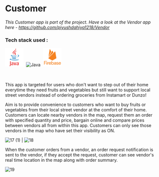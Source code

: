 # Customer
*This Customer app is part of the project. Have a look at the Vendor app here - https://github.com/piyushdahiya1218/Vendor*

### Tech stack used :
<div>
<img src="https://github.com/devicons/devicon/blob/master/icons/java/java-original-wordmark.svg" title="Java" alt="Java" width="60" height="60"/>&nbsp;
<img src="https://cdn.iconscout.com/icon/free/png-256/free-xml-file-2330558-1950399.png" title="Java" alt="Java" width="60" height="60"/>&nbsp;
<img src="https://github.com/devicons/devicon/blob/master/icons/firebase/firebase-plain-wordmark.svg" title="Java" alt="Java" width="60" height="60"/>&nbsp;
</div>
<br/>  <br/>

This app is targeted for users who don't want to step out of their home everytime they need fruits and vegetables but still want to support local street vendors instead of ordering groceries from Instamart or Dunzo!

Aim is to provide convenience to customers who want to buy fruits or vegetables from their local street vendor at the comfort of their home. Customers can locate nearby vendors in the map, request them an order with specified quantity and price, bargain online and compare prices between vendors all from within this app. Customers can only see those vendors in the map who have set their visibility as ON.

![17 (1)](https://github.com/piyushdahiya1218/Customer/assets/63706751/2e1c7279-c6df-45ae-8c5f-9a2a8656890a)  |  ![18](https://github.com/piyushdahiya1218/Customer/assets/63706751/ec30e0be-5981-4515-8482-883a1bb63fb1)

When the customer orders from a vendor, an order request notification is sent to the vendor, if they accept the request, customer can see vendor's real time location in the map along with order summary.

![19](https://github.com/piyushdahiya1218/Customer/assets/63706751/ed3cfd71-4d39-4e8a-a0fc-7a21e7151c7d)
